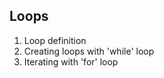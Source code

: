 ## Loops  

1. Loop definition  
2. Creating loops with 'while' loop  
3. Iterating with 'for' loop  
